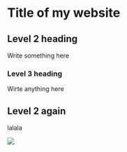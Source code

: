 # Title of my website

## Level 2 heading
Write something here

### Level 3 heading
Wirte anything here

## Level 2 again
lalala

![](images/bird.jpg)
